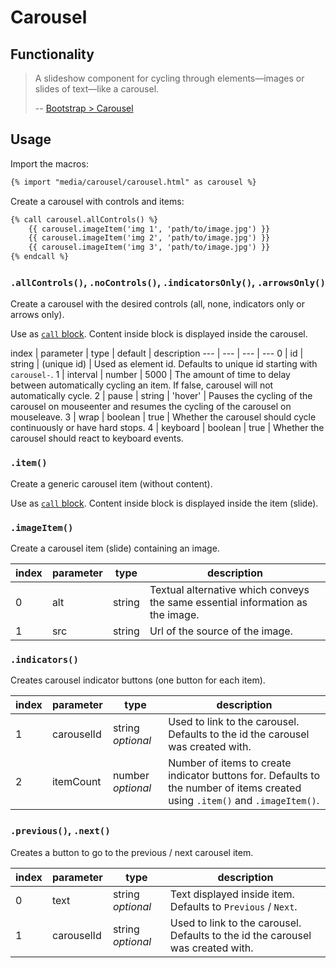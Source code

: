 # Carousel

## Functionality

> A slideshow component for cycling through elements—images or slides of text—like a carousel.
>
> -- [Bootstrap > Carousel](http://v4-alpha.getbootstrap.com/components/carousel/)

## Usage

Import the macros:

```html
{% import "media/carousel/carousel.html" as carousel %}
```

Create a carousel with controls and items:

```html
{% call carousel.allControls() %}
    {{ carousel.imageItem('img 1', 'path/to/image.jpg') }}
    {{ carousel.imageItem('img 2', 'path/to/image.jpg') }}
    {{ carousel.imageItem('img 3', 'path/to/image.jpg') }}
{% endcall %}
```

### `.allControls()`, `.noControls()`, `.indicatorsOnly()`, `.arrowsOnly()`

Create a carousel with the desired controls (all, none, indicators only or arrows only).

Use as [`call` block](http://mozilla.github.io/nunjucks/templating.html#call).
Content inside block is displayed inside the carousel.

index | parameter | type | default | description
--- | --- | --- | ---
0 | id | string | (unique id) | Used as element id. Defaults to unique id starting with `carousel-`.
1 | interval | number | 5000 | The amount of time to delay between automatically cycling an item. If false, carousel will not automatically cycle.
2 | pause | string | 'hover' | Pauses the cycling of the carousel on mouseenter and resumes the cycling of the carousel on mouseleave.
3 | wrap | boolean | true | Whether the carousel should cycle continuously or have hard stops.
4 | keyboard | boolean | true | Whether the carousel should react to keyboard events.

### `.item()`

Create a generic carousel item (without content).

Use as [`call` block](http://mozilla.github.io/nunjucks/templating.html#call).
Content inside block is displayed inside the item (slide).

### `.imageItem()`

Create a carousel item (slide) containing an image.

index | parameter | type | description
--- | --- | --- | ---
0 | alt | string | Textual alternative which conveys the same essential information as the image.
1 | src | string | Url of the source of the image.

### `.indicators()`

Creates carousel indicator buttons (one button for each item).

index | parameter | type | description
--- | --- | --- | ---
1 | carouselId | string *optional* | Used to link to the carousel. Defaults to the id the carousel was created with.
2 | itemCount | number *optional* | Number of items to create indicator buttons for. Defaults to the number of items created using `.item()` and `.imageItem()`.

### `.previous()`, `.next()`

Creates a button to go to the previous / next carousel item.

index | parameter | type | description
--- | --- | --- | ---
0 | text | string *optional* | Text displayed inside item. Defaults to `Previous` / `Next`.
1 | carouselId | string *optional* | Used to link to the carousel. Defaults to the id the carousel was created with.